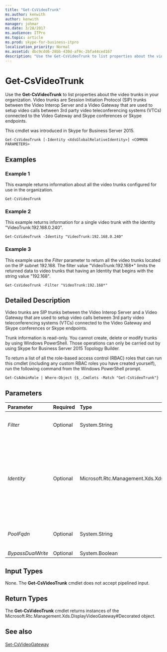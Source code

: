 ```yaml
---
title: "Get-CsVideoTrunk"
ms.author: kenwith
author: kenwith
manager: johmar
ms.date: 3/28/2017
ms.audience: ITPro
ms.topic: article
ms.prod: skype-for-business-itpro
localization_priority: Normal
ms.assetid: dbc9cdd6-28bb-430d-af9c-2bfa44ced167
description: "Use the Get-CsVideoTrunk to list properties about the video trunks in your organization. Video trunks are Session Initiation Protocol (SIP) trunks between the Video Interop Server and a Video Gateway that are used to setup video calls between 3rd party video teleconferencing systems (VTCs) connected to the Video Gateway and Skype conferences or Skype endpoints."
---
```


# Get-CsVideoTrunk
 
Use the **Get-CsVideoTrunk** to list properties about the video trunks in your organization. Video trunks are Session Initiation Protocol (SIP) trunks between the Video Interop Server and a Video Gateway that are used to setup video calls between 3rd party video teleconferencing systems (VTCs) connected to the Video Gateway and Skype conferences or Skype endpoints.
  
This cmdlet was introduced in Skype for Business Server 2015.
  
```
Get-CsVideoTrunk [-Identity <XdsGlobalRelativeIdentity>] <COMMON PARAMETERS>

```

## Examples
<a name="Examples"> </a>

### Example 1

This example returns information about all the video trunks configured for use in the organization.
  
```
Get-CsVideoTrunk
```

### Example 2

This example returns information for a single video trunk with the identity "VideoTrunk:192.168.0.240".
  
```
Get-CsVideoTrunk -Identity "VideoTrunk:192.168.0.240"
```

### Example 3

This example uses the  _Filter_ parameter to return all the video trunks located on the IP subnet 192.168. The filter value "VideoTrunk:192.168*" limits the returned data to video trunks that having an Identity that begins with the string value "192.168".
  
```
Get-CsVideoTrunk -Filter "VideoTrunk:192.168*"
```

## Detailed Description
<a name="DetailedDescription"> </a>

Video trunks are SIP trunks between the Video Interop Server and a Video Gateway that are used to setup video calls between 3rd party video teleconferencing systems (VTCs) connected to the Video Gateway and Skype conferences or Skype endpoints.
  
Trunk information is read-only. You cannot create, delete or modify trunks by using Windows PowerShell. Those operations can only be carried out by using Skype for Business Server 2015 Topology Builder.
  
To return a list of all the role-based access control (RBAC) roles that can run this cmdlet (including any custom RBAC roles you have created yourself), run the following command from the Windows PowerShell prompt.
  
```
Get-CsAdminRole | Where-Object {$_.Cmdlets -Match "Get-CsVideoTrunk"}
```

## Parameters
<a name="DetailedDescription"> </a>

|**Parameter**|**Required**|**Type**|**Description**|
|:-----|:-----|:-----|:-----|
| _Filter_ <br/> |Optional  <br/> |System.String  <br/> |Enables you to use wildcard characters in order to return a video trunk (or a collection of video trunks).  <br/> |
| _Identity_ <br/> |Optional  <br/> |Microsoft.Rtc.Management.Xds.XdsGlobalRelativeIdentity  <br/> |Unique identifier for the video trunk to be returned. For example:  <br/>  `-Identity "VideoTrunk:192.168.0.240"` <br/> You cannot use wildcards when specifying an Identity. Use the  _Filter_ parameter instead. <br/> If this parameter is not specified, then all the video trunks in the organization are returned.  <br/> |
| _PoolFqdn_ <br/> |Optional  <br/> |System.String  <br/> |Fully qualified domain name of the trunk as defined in the topology. For example:  <br/>  `-PoolFqdn "atl-trunk-001.litwareinc.com"` <br/> |
| _BypassDualWrite_ <br/> |Optional  <br/> |System.Boolean  <br/> |PARAMVALUE: $true | $false  <br/> |
   
## Input Types
<a name="InputTypes"> </a>

None. The **Get-CsVideoTrunk** cmdlet does not accept pipelined input.
  
## Return Types
<a name="ReturnTypes"> </a>

The **Get-CsVideoTrunk** cmdlet returns instances of the Microsoft.Rtc.Management.Xds.DisplayVideoGateway#Decorated object.
  
## See also
<a name="ReturnTypes"> </a>

#### 

[Set-CsVideoGateway](set-csvideogateway.md)

